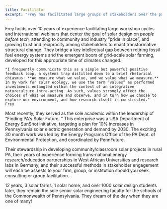 ```yaml
---
title: Facilitator
excerpt: "Frey has facilitated large groups of stakeholders over the past 12 years."
---
```


Frey holds over 10 years of experience facilitating large workshop cycles and international webinars that center the goal of solar design on *people before tech,* attending to community and industry “pride in place”, and growing trust and reciprocity among stakeholders to enact transformative structural change. They bridge a key intellectual gap between retiring fossil fuel energy systems and the emergent boom of grid-scale solar farming, developed for this appropriate time of climates changed. 

    "I frequently communicate this as a simple but powerful positive feedback loop, a systems trap distilled down to a brief rhetorical chiasmus: **We measure what we value, and we value what we measure.** In my work for solar ecology, we use the term “values” as performed investments entangled within the context of an integrative natureculture intra-acting. As such, values strongly affect the choices of what we measure and observe, and in turn how we choose to explore our environment, and how research itself is constructed." -Frey

Most recently, they served as the sole academic within the leadership of "Finding PA's Solar Future. " This enterprise was a USA Department of Energy SunShot initiative, targeting a plan for 10% increases in  Pennsylvania solar electric generation and demand by 2030. The exciting 30 month work was led by the Energy Programs Office of the PA Dept. of Environmental Protection, and coordinated by PennFuture. 

Their stewardship in developing community/classroom solar projects in rural PA, their years of experience forming trans-national energy research/education partnerships in West African Universities and research labs in Germany, and their successful methods in stakeholder engagement will each be assests to your firm, group, or institution should you seek consulting or group facilitation. 

12 years, 3 solar farms, 1 solar home, and over 1000 solar design students later, they remain the sole senior solar engineering faculty for the schools of the Commonwealth of Pennsylvania. They dream of the day when they are one of many!